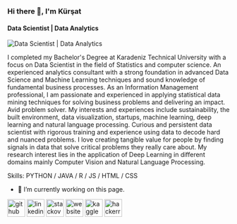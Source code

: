 ### Hi there 👋, I'm Kürşat
#### Data Scientist | Data Analytics
![Data Scientist | Data Analytics](https://media-exp1.licdn.com/dms/image/C4D16AQHA9r4EQ-FHoA/profile-displaybackgroundimage-shrink_350_1400/0/1648730633713?e=1654732800&v=beta&t=grs3Wrp4MWlhLvBBAklH5tDT22VaCuZwq85ewqOTdfo)

I completed my Bachelor's Degree at Karadeniz Technical University with a focus on Data Scientist in the field of Statistics and computer science.
 An experienced analytics consultant with a strong foundation in advanced Data Science and Machine Learning techniques and sound knowledge of fundamental business processes.
 As an Information Management professional, I am passionate and experienced in applying statistical data mining techniques for solving business problems and delivering an impact. 
 Avid problem solver. My interests and experiences include sustainability, the built environment, data visualization, startups, machine learning, deep learning and natural language processing. 
 Curious and persistent data scientist with rigorous training and experience using data to decode hard and nuanced problems. 
 I love creating tangible value for people by finding signals in data that solve critical problems they really care about. 
 My research interest lies in the application of Deep Learning in different domains mainly Computer Vision and Natural Language Processing.

Skills: PYTHON / JAVA / R / JS / HTML / CSS

- 🔭 I’m currently working on this page. 


[<img src='https://cdn.jsdelivr.net/npm/simple-icons@3.0.1/icons/github.svg' alt='github' height='40'>](https://github.com/kursatguzel)  [<img src='https://cdn.jsdelivr.net/npm/simple-icons@3.0.1/icons/linkedin.svg' alt='linkedin' height='40'>](https://www.linkedin.com/in/kursatguzel/)  [<img src='https://cdn.jsdelivr.net/npm/simple-icons@3.0.1/icons/stackoverflow.svg' alt='stackoverflow' height='40'>](https://stackoverflow.com/users/17211467)  [<img src='https://cdn.jsdelivr.net/npm/simple-icons@3.0.1/icons/icloud.svg' alt='website' height='40'>](https://www.kursatguzel.com/)  [<img src='https://cdn.jsdelivr.net/npm/simple-icons@3.0.1/icons/kaggle.svg' alt='kaggle' height='40'>](kursatguzel)  [<img src='https://cdn.jsdelivr.net/npm/simple-icons@3.0.1/icons/hackerrank.svg' alt='hackerrank' height='40'>](kursattguzel)  

